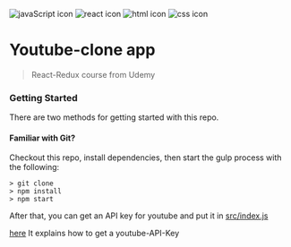 ![javaScript icon](https://github.com/Zefevr/FinalEvaluation/blob/master/dev-icons/js.svg)
![react icon](https://github.com/Zefevr/FinalEvaluation/blob/master/dev-icons/react.svg)
![html icon](https://github.com/Zefevr/FinalEvaluation/blob/master/dev-icons/html.svg)
![css icon](https://github.com/Zefevr/FinalEvaluation/blob/master/dev-icons/css.svg)

# Youtube-clone app
> React-Redux course from Udemy

### Getting Started

There are two methods for getting started with this repo.

#### Familiar with Git?
Checkout this repo, install dependencies, then start the gulp process with the following:

```
> git clone
> npm install
> npm start
```
After that, you can get an API key for youtube and put it in [src/index.js](https://github.com/Zefevr/Youtube-clone-app/blob/master/src/app.js)

[here](https://www.slickremix.com/docs/get-api-key-for-youtube/) It explains how to get a youtube-API-Key



